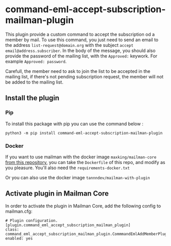 # command-eml-accept-subscription-mailman-plugin

This plugin provide a custom command to accept the subscription od a member by mail. To use this command, you just need to send an email to the address `list-request@domain.org` with the subject `accept email@address.subscriber`.
In the body of the message, you should also provide the password of the mailing list, with the `Approved:` keywork. For example `Approved: password`.

Carefull, the member need to ask to join the list to be accepted in the mailing list, if there's not pending subscription request, the member will not be added to the mailing list.

## Install the plugin

### Pip

To install this package with pip you can use the command below :

```
python3 -m pip install command-eml-accept-subscription-mailman-plugin
```

### Docker

If you want to use mailman with the docker image `maxking/mailman-core` [from this repository](https://github.com/maxking/docker-mailman), you can take the `Dockerfile` of this repo, and modify as you pleasure. You'll also need the `requirements-docker.txt`

Or you can also use the docker image `tannndev/mailman-with-plugin`

## Activate plugin in Mailman Core

In order to activate the plugin in Mailman Core, add the following config to
mailman.cfg:

```
# Plugin configuration.
[plugin.command_eml_accept_subscription_mailman_plugin]
class: command_eml_accept_subscription_mailman_plugin.CommmandEmlAddMemberPlugin
enabled: yes
```